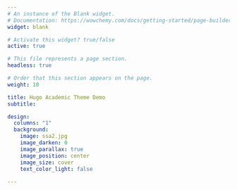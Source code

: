 ```yaml
---
# An instance of the Blank widget.
# Documentation: https://wowchemy.com/docs/getting-started/page-builder/
widget: blank

# Activate this widget? true/false
active: true

# This file represents a page section.
headless: true

# Order that this section appears on the page.
weight: 10

title: Hugo Academic Theme Demo
subtitle:

design:
  columns: "1"
  background:
    image: ssa2.jpg
    image_darken: 0
    image_parallax: true
    image_position: center
    image_size: cover
    text_color_light: false
  
---
```

